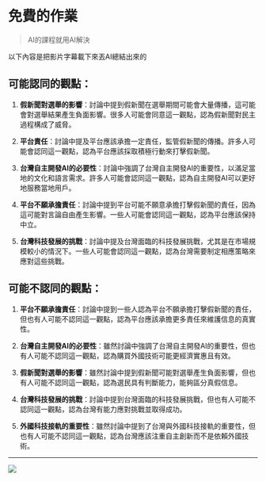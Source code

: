 免費的作業
===


>AI的課程就用AI解決

以下內容是把影片字幕載下來丟AI總結出來的

## 可能認同的觀點：

1. **假新聞對選舉的影響**：討論中提到假新聞在選舉期間可能會大量傳播，這可能會對選舉結果產生負面影響。很多人可能會同意這一觀點，認為假新聞對民主過程構成了威脅。

2. **平台責任**：討論中提及平台應該承擔一定責任，監管假新聞的傳播。許多人可能會認同這一觀點，認為平台應該採取積極行動來打擊假新聞。

3. **台灣自主開發AI的必要性**：討論中強調了台灣自主開發AI的重要性，以滿足當地的文化和語言需求。許多人可能會認同這一觀點，認為自主開發AI可以更好地服務當地用戶。

4. **平台不願承擔責任**：討論中提到平台可能不願意承擔打擊假新聞的責任，因為這可能對言論自由產生影響。一些人可能會認同這一觀點，認為平台應該保持中立。

5. **台灣科技發展的挑戰**：討論中提及台灣面臨的科技發展挑戰，尤其是在市場規模較小的情況下。一些人可能會認同這一觀點，認為台灣需要制定相應策略來應對這些挑戰。

## 可能不認同的觀點：

1. **平台不願承擔責任**：討論中提到一些人認為平台不願承擔打擊假新聞的責任，但也有人可能不認同這一觀點，認為平台應該承擔更多責任來維護信息的真實性。

2. **台灣自主開發AI的必要性**：雖然討論中強調了台灣自主開發AI的重要性，但也有人可能不認同這一觀點，認為購買外國技術可能更經濟實惠且有效。

3. **假新聞對選舉的影響**：雖然討論中提到假新聞可能對選舉產生負面影響，但也有人可能不認同這一觀點，認為選民具有判斷能力，能夠區分真假信息。

4. **台灣科技發展的挑戰**：討論中提到台灣面臨的科技發展挑戰，但也有人可能不認同這一觀點，認為台灣有能力應對挑戰並取得成功。

5. **外國科技接軌的重要性**：雖然討論中提到了台灣與外國科技接軌的重要性，但也有人可能不認同這一觀點，認為台灣應該注重自主創新而不是依賴外國技術。

***     
![](https://media.giphy.com/media/v1.Y2lkPTc5MGI3NjExZ3AzZWl3NWR4N3Fxdm52enYyc2hsczA4d3dkOGdpaGw1eXJ4em93NyZlcD12MV9pbnRlcm5hbF9naWZfYnlfaWQmY3Q9Zw/wgts1jTI7vmy9M0XlP/giphy.gif)